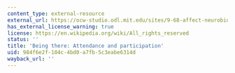 ```yaml
---
content_type: external-resource
external_url: https://ocw-studio.odl.mit.edu/sites/9-68-affect-neurobiological-psychological-and-sociocultural-counterparts-of-feelings-spring-2013/type/page/edit/ed3f447f-93b2-f94f-d45f-a970e4baff4b/#Syllabus_7
has_external_license_warning: true
license: https://en.wikipedia.org/wiki/All_rights_reserved
status: ''
title: 'Being there: Attendance and participation'
uid: 984f6e2f-104c-4bd0-a7fb-5c3eabe6314d
wayback_url: ''
---
```

